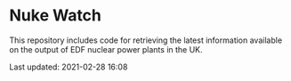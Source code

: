 # Nuke Watch

This repository includes code for retrieving the latest information available on the output of EDF nuclear power plants in the UK.

Last updated: 2021-02-28 16:08